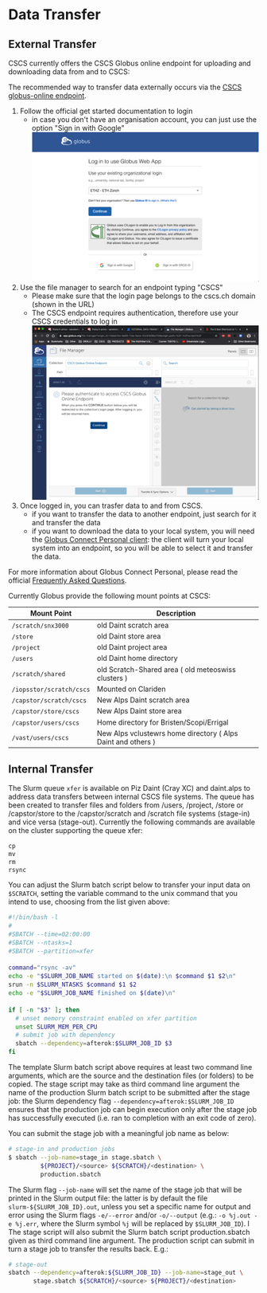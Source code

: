 # Data Transfer

## External Transfer

CSCS currently offers the CSCS Globus online endpoint for uploading and downloading data from and to CSCS:

The recommended way to transfer data externally occurs via the [CSCS globus-online endpoint](https://www.globus.org).


1. Follow the official get started documentation to login
    * in case you don't have an organisation account, you can just use the option "Sign in with Google"
    ![globus login](../images/storage/globus_login.png)
2. Use the file manager to search for an endpoint typing "CSCS"
    * Please make sure that the login page belongs to the cscs.ch domain (shown in the URL)
    * The CSCS endpoint requires authentication, therefore use your CSCS credentials to log in
    ![globus login](../images/storage/globus_endpoint_login.png)
3. Once logged in, you can trasfer data to and from CSCS.
    * if you want to transfer the data to another endpoint, just search for it and transfer the data
    * if you want to download the data to your local system, you will need the [Globus Connect Personal client](https://www.globus.org/globus-connect-personal): the client will turn your local system into an endpoint, so you will be able to select it and transfer the data.

For more information about Globus Connect Personal, please read the official [Frequently Asked Questions](https://docs.globus.org/faq/globus-connect-endpoints/).

Currently Globus provide the following mount points at CSCS:

| Mount Point | Description |
|---|---|
| `/scratch/snx3000` | old Daint scratch area |
| `/store` | old Daint store area |
| `/project` | old Daint project area |
| `/users` | old Daint home directory |
| `/scratch/shared` | old Scratch-Shared area ( old meteoswiss clusters ) |
| `/iopsstor/scratch/cscs` | Mounted on Clariden |
| `/capstor/scratch/cscs` | New Alps Daint scratch area |
| `/capstor/store/cscs` | New Alps Daint store area |
| `/capstor/users/cscs` | Home directory for Bristen/Scopi/Errigal |
| `/vast/users/cscs` | New Alps vclustewrs home directory  ( Alps Daint and others ) |

## Internal Transfer

The Slurm queue `xfer` is available on Piz Daint (Cray XC) and daint.alps to address data transfers between internal CSCS file systems.
The queue has been created to transfer files and folders from /users, /project, /store or /capstor/store to the /capstor/scratch and /scratch file systems (stage-in) and vice versa (stage-out).
Currently the following commands are available on the cluster supporting the queue xfer:

```
cp
mv
rm
rsync
```

You can adjust the Slurm batch script below to transfer your input data on `$SCRATCH`, setting the variable command to the unix command that you intend to use, choosing from the list given above:

```bash
#!/bin/bash -l
#
#SBATCH --time=02:00:00
#SBATCH --ntasks=1
#SBATCH --partition=xfer

command="rsync -av"
echo -e "$SLURM_JOB_NAME started on $(date):\n $command $1 $2\n"
srun -n $SLURM_NTASKS $command $1 $2
echo -e "$SLURM_JOB_NAME finished on $(date)\n"

if [ -n "$3" ]; then
  # unset memory constraint enabled on xfer partition
  unset SLURM_MEM_PER_CPU
  # submit job with dependency
  sbatch --dependency=afterok:$SLURM_JOB_ID $3
fi
```

The template Slurm batch script above requires at least two command line arguments, which are the source and the destination files (or folders) to be copied.
The stage script may take as third command line argument the name of the production Slurm batch script to be submitted after the stage job: the Slurm dependency flag `--dependency=afterok:$SLURM_JOB_ID` ensures that the production job can begin execution only after the stage job has successfully executed (i.e. ran to completion with an exit code of zero).

You can submit the stage job with a meaningful job name as below:

```bash
# stage-in and production jobs
$ sbatch --job-name=stage_in stage.sbatch \
         ${PROJECT}/<source> ${SCRATCH}/<destination> \
         production.sbatch
```

The Slurm flag `--job-name` will set the name of the stage job that will be printed in the Slurm output file: the latter is by default the file `slurm-${SLURM_JOB_ID}.out`, unless you set a specific name for output and error using the Slurm flags `-e/--error` and/or `-o/--output` (e.g.: `-o %j.out -e %j.err`, where the Slurm symbol `%j` will be replaced by `$SLURM_JOB_ID`).
l
The stage script will also submit the Slurm batch script production.sbatch given as third command line argument.
The production script can submit in turn a stage job to transfer the results back. E.g.:

```bash
# stage-out
sbatch --dependency=afterok:${SLURM_JOB_ID} --job-name=stage_out \
       stage.sbatch ${SCRATCH}/<source> ${PROJECT}/<destination>
```

